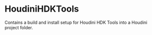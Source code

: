 # HoudiniHDKTools
Contains a build and install setup for Houdini HDK Tools into a Houdini project folder.
